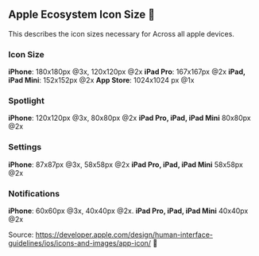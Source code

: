 ## Apple Ecosystem Icon Size 
This describes the icon sizes necessary for Across all apple devices.

### Icon Size

**iPhone**: 180x180px @3x, 120x120px @2x
**iPad Pro**:  167x167px @2x
**iPad, iPad Mini**: 152x152px @2x
**App Store**: 1024x1024 px @1x

### Spotlight
**iPhone**: 120x120px @3x, 80x80px @2x
**iPad Pro, iPad, iPad Mini** 80x80px @2x

### Settings
**iPhone**: 87x87px @3x, 58x58px @2x
**iPad Pro, iPad, iPad Mini** 58x58px @2x

### Notifications
**iPhone**: 60x60px @3x, 40x40px @2x.
**iPad Pro, iPad, iPad Mini** 40x40px @2x

Source: https://developer.apple.com/design/human-interface-guidelines/ios/icons-and-images/app-icon/ 
